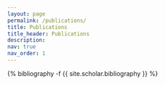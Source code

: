 ```yaml
---
layout: page
permalink: /publications/
title: Publications
title_header: Publications
description:
nav: true
nav_order: 1
---
```

<!-- _pages/publications.md -->
<div class="publications">

{% bibliography -f {{ site.scholar.bibliography }} %}

</div>
